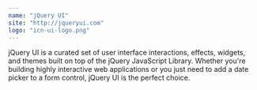```yaml
---
name: "jQuery UI"
site: "http://jqueryui.com"
logo: "icn-ui-logo.png"
---
```


jQuery UI is a curated set of user interface interactions, effects, widgets, and themes built on top of the jQuery JavaScript Library. Whether you're building highly interactive web applications or you just need to add a date picker to a form control, jQuery UI is the perfect choice.
